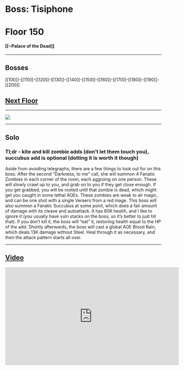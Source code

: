 # Boss: Tisiphone
# Floor 150
#### [[~Palace of the Dead]]

---
## Bosses

 [[100]]-[[110]]-[[120]]-[[130]]-[[140]]-[[150]]-[[160]]-[[170]]-[[180]]-[[190]]-[[200]]
 
 ## [Next Floor](151-160)

---
 
![](https://lh4.googleusercontent.com/Sl9RhUs6fIEKcowUncadwhnhPirn75rXBWt6S8VW7WvY-rp-1toCLB-wgICN-8clBQ9X9YyFqGtL4dglfi8TsE2KnzPmd7fpP-I19NBIQPq3b0MUP6LQlgJxQueWuS2S1_nf8mRo)

---
## Solo
### Tl;dr - kite and kill zombie adds (don’t let them touch you), succubus add is optional (dotting it is worth it though)
Aside from avoiding telegraphs, there are a few things to look out for on this boss. After the second “Darkness, to me” call, she will summon 4 Fanatic Zombies in each corner of the room, each aggroing on one person. These will slowly crawl up to you, and grab on to you if they get close enough. If you get grabbed, you will be rooted until that zombie is dead, which might get you caught in some lethal AOEs. These zombies are weak to air magic, and can be one shot with a single Veraero from a red mage. This boss will also summon a Fanatic Succubus at some point, which does a fair amount of damage with its cleave and autoattack. It has 60K health, and I like to ignore it (you usually have vuln stacks on the boss, so it’s better to just hit that). If you don’t kill it, the boss will “eat” it, restoring health equal to the HP of the add. Shortly afterwards, the boss will cast a global AOE Blood Rain, which deals 13K damage without Steel. Heal through it as necessary, and then the attack pattern starts all over.

---
## [Video](https://www.youtube.com/watch?v=9SH-qyjREMc&t=5327s)

<iframe width="560" height="315" src="https://www.youtube.com/embed/9SH-qyjREMc?start=8428" title="YouTube video player" frameborder="0" allow="accelerometer; autoplay; clipboard-write; encrypted-media; gyroscope; picture-in-picture" allowfullscreen></iframe>